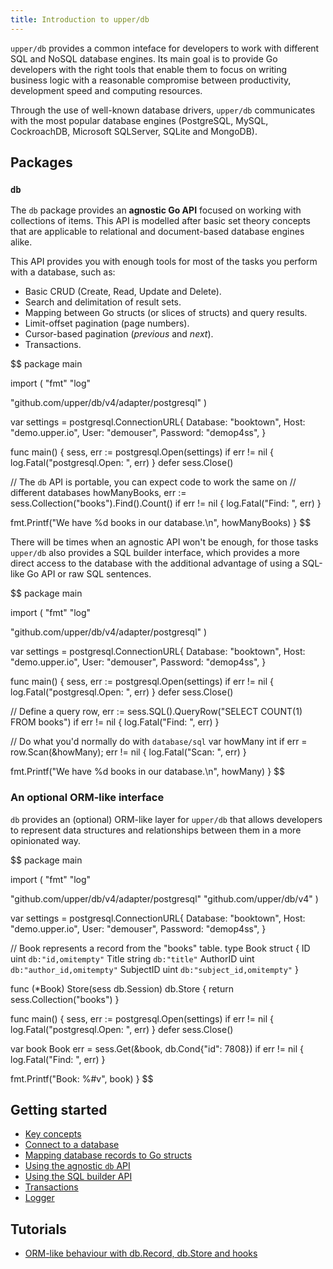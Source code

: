 ```yaml
---
title: Introduction to upper/db
---
```


`upper/db` provides a common inteface for developers to work with different SQL
and NoSQL database engines. Its main goal is to provide Go developers with the
right tools that enable them to focus on writing business logic with a
reasonable compromise between productivity, development speed and computing
resources.

Through the use of well-known database drivers, `upper/db` communicates with
the most popular database engines (PostgreSQL, MySQL, CockroachDB, Microsoft
SQLServer, SQLite and MongoDB).

## Packages

### `db`

The `db` package provides an **agnostic Go API** focused on working with
collections of items. This API is modelled after basic set theory concepts that
are applicable to relational and document-based database engines alike.

This API provides you with enough tools for most of the tasks you perform with
a database, such as:

* Basic CRUD (Create, Read, Update and Delete).
* Search and delimitation of result sets.
* Mapping between Go structs (or slices of structs) and query results.
* Limit-offset pagination (page numbers).
* Cursor-based pagination (_previous_ and _next_).
* Transactions.

$$
package main

import (
  "fmt"
  "log"

  "github.com/upper/db/v4/adapter/postgresql"
)

var settings = postgresql.ConnectionURL{
  Database: "booktown",
  Host:     "demo.upper.io",
  User:     "demouser",
  Password: "demop4ss",
}

func main() {
  sess, err := postgresql.Open(settings)
  if err != nil {
    log.Fatal("postgresql.Open: ", err)
  }
  defer sess.Close()

  // The `db` API is portable, you can expect code to work the same on
  // different databases
  howManyBooks, err := sess.Collection("books").Find().Count()
  if err != nil {
    log.Fatal("Find: ", err)
  }

  fmt.Printf("We have %d books in our database.\n", howManyBooks)
}
$$

There will be times when an agnostic API won't be enough, for those tasks
`upper/db` also provides a SQL builder interface, which provides a more direct
access to the database with the additional advantage of using a SQL-like Go API
or raw SQL sentences.

$$
package main

import (
  "fmt"
  "log"

  "github.com/upper/db/v4/adapter/postgresql"
)

var settings = postgresql.ConnectionURL{
  Database: "booktown",
  Host:     "demo.upper.io",
  User:     "demouser",
  Password: "demop4ss",
}

func main() {
  sess, err := postgresql.Open(settings)
  if err != nil {
    log.Fatal("postgresql.Open: ", err)
  }
  defer sess.Close()

  // Define a query
  row, err := sess.SQL().QueryRow("SELECT COUNT(1) FROM books")
  if err != nil {
    log.Fatal("Find: ", err)
  }

  // Do what you'd normally do with `database/sql`
  var howMany int
  if err = row.Scan(&howMany); err != nil {
    log.Fatal("Scan: ", err)
  }

  fmt.Printf("We have %d books in our database.\n", howMany)
}
$$

### An optional ORM-like interface

`db` provides an (optional) ORM-like layer for `upper/db` that allows
developers to represent data structures and relationships between them in a
more opinionated way.

$$
package main

import (
  "fmt"
  "log"

  "github.com/upper/db/v4/adapter/postgresql"
  "github.com/upper/db/v4"
)

var settings = postgresql.ConnectionURL{
  Database: "booktown",
  Host:     "demo.upper.io",
  User:     "demouser",
  Password: "demop4ss",
}

// Book represents a record from the "books" table.
type Book struct {
  ID        uint   `db:"id,omitempty"`
  Title     string `db:"title"`
  AuthorID  uint   `db:"author_id,omitempty"`
  SubjectID uint   `db:"subject_id,omitempty"`
}

func (*Book) Store(sess db.Session) db.Store {
  return sess.Collection("books")
}

func main() {
  sess, err := postgresql.Open(settings)
  if err != nil {
    log.Fatal("postgresql.Open: ", err)
  }
  defer sess.Close()

  var book Book
  err = sess.Get(&book, db.Cond{"id": 7808})
  if err != nil {
    log.Fatal("Find: ", err)
  }

  fmt.Printf("Book: %#v", book)
}
$$

## Getting started

* [Key concepts](/docs/getting-started/key-concepts)
* [Connect to a database](/docs/getting-started/connect-to-a-database)
* [Mapping database records to Go structs](/docs/getting-started/struct-mapping)
* [Using the agnostic `db` API](/docs/getting-started/agnostic-db-api)
* [Using the SQL builder API](/docs/getting-started/sql-builder-api)
* [Transactions](/docs/getting-started/transactions)
* [Logger](/docs/getting-started/logger)

## Tutorials

* [ORM-like behaviour with db.Record, db.Store and hooks](/docs/tutorial/record-store-and-hooks)
